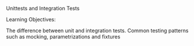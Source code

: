 Unittests and Integration Tests

Learning Objectives:

The difference between unit and integration tests.
Common testing patterns such as mocking, parametrizations and fixtures